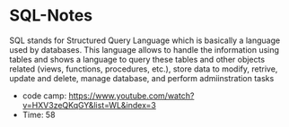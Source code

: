 # SQL-Notes
SQL stands for Structured Query Language which is basically a language used by databases. This language allows to handle the information using tables and shows a language to query these tables and other objects related (views, functions, procedures, etc.), store data to modify, retrive, update and delete, manage database, and perform admiinstration tasks
- code camp: https://www.youtube.com/watch?v=HXV3zeQKqGY&list=WL&index=3
- Time: 58
